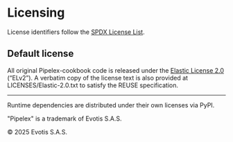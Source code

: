 # Licensing

License identifiers follow the [SPDX License List](https://spdx.org/licenses/).

## Default license

All original Pipelex-cookbook code is released under the [Elastic License 2.0](LICENSE) (“ELv2”).
A verbatim copy of the license text is also provided at LICENSES/Elastic-2.0.txt to satisfy the REUSE specification.

---

Runtime dependencies are distributed under their own licenses via PyPI.

"Pipelex" is a trademark of Evotis S.A.S.

© 2025 Evotis S.A.S.
